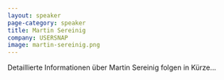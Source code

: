 ```yaml
---
layout: speaker
page-category: speaker
title: Martin Sereinig
company: USERSNAP
image: martin-sereinig.png
---
```


Detaillierte Informationen über Martin Sereinig folgen in Kürze...